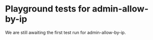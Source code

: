# Playground tests for admin-allow-by-ip
We are still awaiting the first test run for admin-allow-by-ip.
